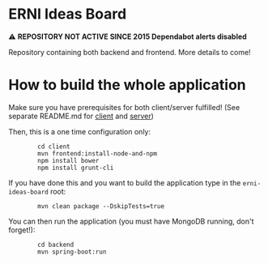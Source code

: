 # ERNI Ideas Board

:warning: **REPOSITORY NOT ACTIVE SINCE 2015 Dependabot alerts disabled**

Repository containing both backend and frontend. More details to come!

# How to build the whole application
Make sure you have prerequisites for both client/server fulfilled! (See separate README.md for 
[client](https://github.com/ERNICommunity/erni-ideas-board/blob/master/client/README.md) and [server](https://github.com/ERNICommunity/erni-ideas-board/blob/master/backend/README.MD)) 
           
Then, this is a one time configuration only: 
            
            cd client
            mvn frontend:install-node-and-npm
            npm install bower           
            npm install grunt-cli

If you have done this and you want to build the application type in the `erni-ideas-board` root:
                   
            mvn clean package --DskipTests=true
            
You can then run the application (you must have MongoDB running, don't forget!):
            
            cd backend
            mvn spring-boot:run
